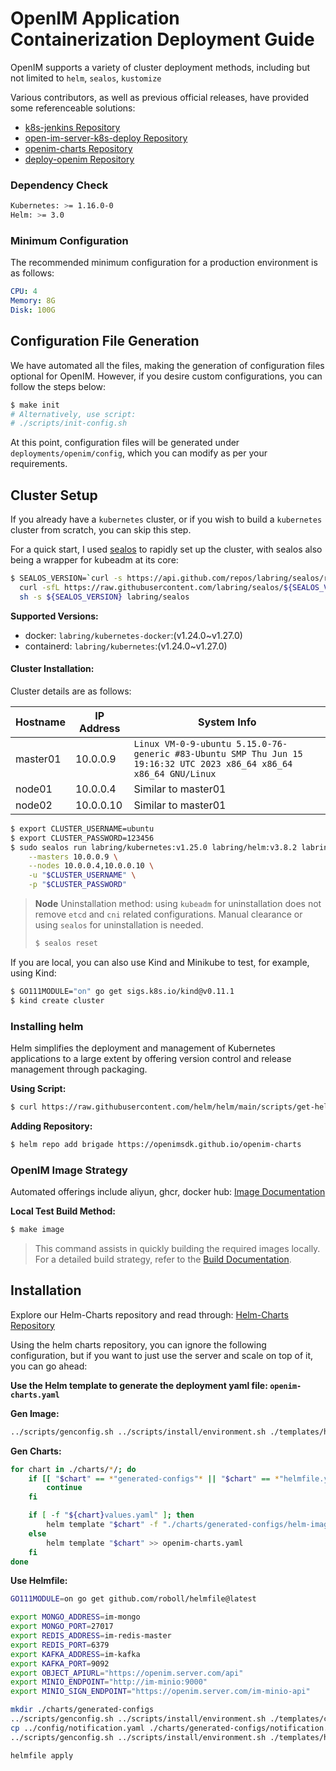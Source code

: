 # OpenIM Application Containerization Deployment Guide

OpenIM supports a variety of cluster deployment methods, including but not limited to `helm`, `sealos`, `kustomize`

Various contributors, as well as previous official releases, have provided some referenceable solutions:

+ [k8s-jenkins Repository](https://github.com/OpenIMSDK/k8s-jenkins)
+ [open-im-server-k8s-deploy Repository](https://github.com/KyleYe/open-im-server-k8s-deploy)
+ [openim-charts Repository](https://github.com/OpenIMSDK/openim-charts)
+ [deploy-openim Repository](https://github.com/showurl/deploy-openim)

### Dependency Check

```bash
Kubernetes: >= 1.16.0-0
Helm: >= 3.0
```

### Minimum Configuration

The recommended minimum configuration for a production environment is as follows:

```yaml
CPU: 4
Memory: 8G
Disk: 100G
```

## Configuration File Generation

We have automated all the files, making the generation of configuration files optional for OpenIM. However, if you desire custom configurations, you can follow the steps below:

```bash
$ make init
# Alternatively, use script:
# ./scripts/init-config.sh
```

At this point, configuration files will be generated under `deployments/openim/config`, which you can modify as per your requirements.

## Cluster Setup

If you already have a `kubernetes` cluster, or if you wish to build a `kubernetes` cluster from scratch, you can skip this step.

For a quick start, I used [sealos](https://github.com/labring/sealos) to rapidly set up the cluster, with sealos also being a wrapper for kubeadm at its core:

```bash
$ SEALOS_VERSION=`curl -s https://api.github.com/repos/labring/sealos/releases/latest | grep -oE '"tag_name": "[^"]+"' | head -n1 | cut -d'"' -f4` && \
  curl -sfL https://raw.githubusercontent.com/labring/sealos/${SEALOS_VERSION}/scripts/install.sh |
  sh -s ${SEALOS_VERSION} labring/sealos
```

**Supported Versions:**

+ docker: `labring/kubernetes-docker`:(v1.24.0~v1.27.0)
+ containerd: `labring/kubernetes`:(v1.24.0~v1.27.0)

#### Cluster Installation:

Cluster details are as follows:

| Hostname | IP Address | System Info                                                  |
| -------- | ---------- | ------------------------------------------------------------ |
| master01 | 10.0.0.9   | `Linux VM-0-9-ubuntu 5.15.0-76-generic #83-Ubuntu SMP Thu Jun 15 19:16:32 UTC 2023 x86_64 x86_64 x86_64 GNU/Linux` |
| node01   | 10.0.0.4   | Similar to master01                                          |
| node02   | 10.0.0.10  | Similar to master01                                          |

```bash
$ export CLUSTER_USERNAME=ubuntu
$ export CLUSTER_PASSWORD=123456
$ sudo sealos run labring/kubernetes:v1.25.0 labring/helm:v3.8.2 labring/calico:v3.24.1 \
    --masters 10.0.0.9 \
    --nodes 10.0.0.4,10.0.0.10 \
    -u "$CLUSTER_USERNAME" \
    -p "$CLUSTER_PASSWORD"
```

> **Node** Uninstallation method: using `kubeadm` for uninstallation does not remove `etcd` and `cni` related configurations. Manual clearance or using `sealos` for uninstallation is needed.
>
> ```bash
> $ sealos reset
> ```

If you are local, you can also use Kind and Minikube to test, for example, using Kind:

```bash
$ GO111MODULE="on" go get sigs.k8s.io/kind@v0.11.1
$ kind create cluster
```

### Installing helm

Helm simplifies the deployment and management of Kubernetes applications to a large extent by offering version control and release management through packaging.

**Using Script:**

```bash
$ curl https://raw.githubusercontent.com/helm/helm/main/scripts/get-helm-3 | bash
```

**Adding Repository:**

```bash
$ helm repo add brigade https://openimsdk.github.io/openim-charts
```

### OpenIM Image Strategy

Automated offerings include aliyun, ghcr, docker hub: [Image Documentation](https://github.com/KyleYe/open-im-server/blob/main/docs/contrib/images.md)

**Local Test Build Method:**

```bash
$ make image
```

> This command assists in quickly building the required images locally. For a detailed build strategy, refer to the [Build Documentation](https://github.com/KyleYe/open-im-server/blob/main/build/README.md).

## Installation

Explore our Helm-Charts repository and read through: [Helm-Charts Repository](https://github.com/openimsdk/helm-charts)


Using the helm charts repository, you can ignore the following configuration, but if you want to just use the server and scale on top of it, you can go ahead:

**Use the Helm template to generate the deployment yaml file: `openim-charts.yaml`**

**Gen Image:**

```bash
../scripts/genconfig.sh ../scripts/install/environment.sh ./templates/helm-image.yaml > ./charts/generated-configs/helm-image.yaml
```

**Gen Charts:**

```bash
for chart in ./charts/*/; do
    if [[ "$chart" == *"generated-configs"* || "$chart" == *"helmfile.yaml"* ]]; then
        continue
    fi

    if [ -f "${chart}values.yaml" ]; then
        helm template "$chart" -f "./charts/generated-configs/helm-image.yaml" -f "./charts/generated-configs/config.yaml" -f "./charts/generated-configs/notification.yaml" >> openim-charts.yaml
    else
        helm template "$chart" >> openim-charts.yaml
    fi
done
```

**Use Helmfile:**

```bash
GO111MODULE=on go get github.com/roboll/helmfile@latest
```

```bash
export MONGO_ADDRESS=im-mongo
export MONGO_PORT=27017
export REDIS_ADDRESS=im-redis-master
export REDIS_PORT=6379
export KAFKA_ADDRESS=im-kafka
export KAFKA_PORT=9092
export OBJECT_APIURL="https://openim.server.com/api"
export MINIO_ENDPOINT="http://im-minio:9000"
export MINIO_SIGN_ENDPOINT="https://openim.server.com/im-minio-api"

mkdir ./charts/generated-configs
../scripts/genconfig.sh ../scripts/install/environment.sh ./templates/config.yaml > ./charts/generated-configs/config.yaml
cp ../config/notification.yaml ./charts/generated-configs/notification.yaml
../scripts/genconfig.sh ../scripts/install/environment.sh ./templates/helm-image.yaml > ./charts/generated-configs/helm-image.yaml
```

```bash
helmfile apply
```
